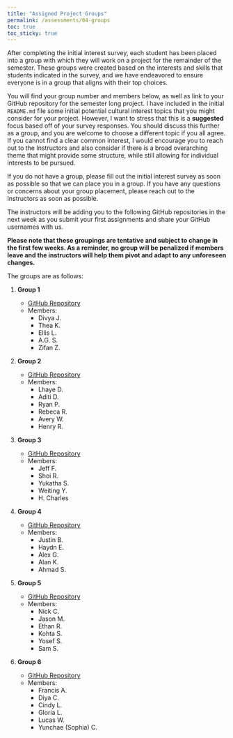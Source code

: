 ```yaml
---
title: "Assigned Project Groups"
permalink: /assessments/04-groups
toc: true
toc_sticky: true
---
```


After completing the initial interest survey, each student has been placed into a group with which they will work on a project for the remainder of the semester. These groups were created based on the interests and skills that students indicated in the survey, and we have endeavored to ensure everyone is in a group that aligns with their top choices.

You will find your group number and members below, as well as link to your GitHub repository for the semester long project. I have included in the initial `README.md` file some initial potential cultural interest topics that you might consider for your project. However, I want to stress that this is a **suggested** focus based off of your survey responses. You should discuss this further as a group, and you are welcome to choose a different topic if you all agree. If you cannot find a clear common interest, I would encourage you to reach out to the Instructors and also consider if there is a broad overarching theme that might provide some structure, while still allowing for individual interests to be pursued.

If you do not have a group, please fill out the initial interest survey as soon as possible so that we can place you in a group. If you have any questions or concerns about your group placement, please reach out to the Instructors as soon as possible.

The instructors will be adding you to the following GitHub repositories in the next week as you submit your first assignments and share your GitHub usernames with us. 

**Please note that these groupings are tentative and subject to change in the first few weeks. As a reminder, no group will be penalized if members leave and the instructors will help them pivot and adapt to any unforeseen changes.**

The groups are as follows:

1. **Group 1**
   - [GitHub Repository](https://github.com/CultureAsData-UIUC/is310-fall-2024-group-1)
   - Members:
       - Divya J.
       - Thea K.
       - Ellis L.
       - A.G. S.
       - Zifan Z.

2. **Group 2**
   - [GitHub Repository](https://github.com/CultureAsData-UIUC/is310-fall-2024-group-2)
   - Members:
       - Lhaye D.
       - Aditi D.
       - Ryan P.
       - Rebeca R.
       - Avery W.
       - Henry R. 

3. **Group 3**
   - [GitHub Repository](https://github.com/CultureAsData-UIUC/is310-fall-2024-group-3)
   - Members:
        - Jeff F.
        - Shoi R.
        - Yukatha S.
        - Weiting Y.
        - H. Charles

4. **Group 4**
   - [GitHub Repository](https://github.com/CultureAsData-UIUC/is310-fall-2024-group-4)
   - Members:
        - Justin B.
        - Haydn E.
        - Alex G.
        - Alan K.
        - Ahmad S.


5. **Group 5**
   - [GitHub Repository](https://github.com/CultureAsData-UIUC/is310-fall-2024-group-5)
   - Members:
        - Nick C.
        - Jason M.
        - Ethan R.
        - Kohta S.
        - Yosef S.
        - Sam S.

6. **Group 6**
   - [GitHub Repository](https://github.com/CultureAsData-UIUC/is310-fall-2024-group-6)
   - Members:
        - Francis A.
        - Diya C.
        - Cindy L.
        - Gloria L.
        - Lucas W.
        - Yunchae (Sophia) C.